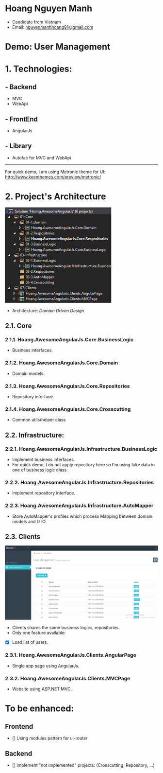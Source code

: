 # Hoang Nguyen Manh 
- Candidate from Vietnam 
- Email: nguyenmanhhoang91@gmail.com
# Demo: User Management

# 1. Technologies:
## - Backend
+ MVC
+ WebApi

## - FrontEnd
+ AngularJs

## - Library
+ Autofac for MVC and WebApi
------
For quick demo, I am using Metronic theme for UI:
http://www.keenthemes.com/preview/metronic/

# 2. Project's Architecture
![Folder structure](project-architecture.png)

- Architecture: *Domain Driven Design*

## 2.1. Core
### 2.1.1. Hoang.AwesomeAngularJs.Core.BusinessLogic
- Business interfaces.
### 2.1.2. Hoang.AwesomeAngularJs.Core.Domain
- Domain models.
### 2.1.3. Hoang.AwesomeAngularJs.Core.Repositories
- Repository interface.
### 2.1.4. Hoang.AwesomeAngularJs.Core.Crosscutting
- Common utils/helper class

## 2.2. Infrastructure:
### 2.2.1. Hoang.AwesomeAngularJs.Infrastructure.BusinessLogic
- Implement business interfaces.
- For quick demo, I do not apply repository here so I'm using fake data in one of business logic class.
### 2.2.2. Hoang.AwesomeAngularJs.Infrastructure.Repositories
- Implement repository interface.
### 2.2.3. Hoang.AwesomeAngularJs.Infrastructure.AutoMapper
- Store AutoMapper's profiles which process Mapping between domain models and DTO. 

## 2.3. Clients
![User Management module](user-management.png)
- Clients shares the same business logics, repositories.
- Only one feature available: 
- [x] Load list of users. 
### 2.3.1. Hoang.AwesomeAngularJs.Clients.AngularPage
- Single app page using AngularJs. 
### 2.3.2. Hoang.AwesomeAngularJs.Clients.MVCPage
- Website using ASP.NET MVC. 

# To be enhanced: 
## Frontend
- [] Using modules pattern for ui-router
## Backend
- [] Implement "not implemented" projects: (Crosscutting, Repository, ...)
